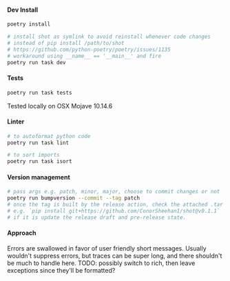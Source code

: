 #### Dev Install
```bash
poetry install

# install shot as symlink to avoid reinstall whenever code changes
# instead of pip install /path/to/shot
# https://github.com/python-poetry/poetry/issues/1135
# workaround using __name__ == '__main__' and fire
poetry run task dev
```

#### Tests
```bash
poetry run task tests
```

Tested locally on OSX Mojave 10.14.6

#### Linter
```bash
# to autoformat python code
poetry run task lint

# to sort imports
poetry run task isort
```

#### Version management
```bash
# pass args e.g. patch, minor, major, choose to commit changes or not
poetry run bumpversion --commit --tag patch
# once the tag is built by the release action, check the attached .tar is installable.
# e.g. `pip install git+https://github.com/ConorSheehan1/shot@v0.1.1`
# if it is update the release draft and pre-release state.
```



#### Approach
Errors are swallowed in favor of user friendly short messages.
Usually wouldn't suppress errors, but traces can be super long, and there shouldn't be much to handle here.
TODO: possibly switch to rich, then leave exceptions since they'll be formatted?